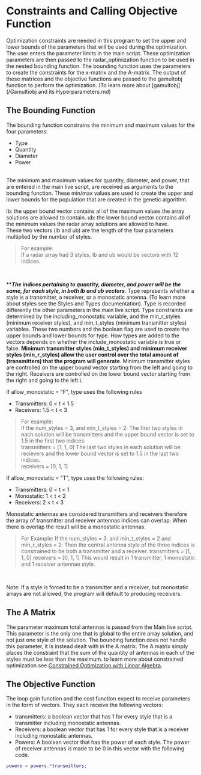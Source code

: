# Constraints and Calling Objective Function
Optimization constraints are needed in this program to set the upper and lower bounds of the parameters that will be used during the optimization. The user enters the parameter limits in the main script. These optimization parameters are then passed to the radar_optimization function to be used in the nested bounding function. The bounding function uses the parameters to create the constraints for the x-matrix and the A-matrix. The output of these matrices and the objective functions are passed to the gamultobj function to perform the optimization. (To learn more about [gamultobj](/Gamultiobj and its Hyperparameters.md)
## The Bounding Function
The bounding function constrains the minimum and maximum values for the four parameters:
* Type
* Quantity
* Diameter
* Power
 <br>
The minimum and maximum values for quantity, diameter, and power, that are entered in the main live script, are received as arguments to the bounding function. These min/max values are used to create the upper and lower bounds for the population that are created in the genetic algorithm. <br>

lb: the upper bound vector contains all of the maximum values the array solutions are allowed to contain. 
ub: the lower bound vector contains all of the minimum values the radar array solutions are allowed to have.  
These two vectors (lb and ub) are the length of the four parameters multiplied by the number of styles. 
<br>
> For example:  
> If a radar array had 3 styles, lb and ub would be vectors with 12 indices.
<br>
    
*******The indices pertaining to quantity, diameter, and power will be the same, for each style, in both lb and ub vectors*****.
Type represents whether a style is a transmitter, a receiver, or a monostatic antenna. (To learn more about styles see the Styles and Types documentation). Type is recorded differently the other parameters in the main live script. Type constraints are determined by the including_monostatic variable, and the min_r_styles (minimum receiver styles), and min_t_styles (minimum transmitter styles) variables. These two numbers and the boolean flag are used to create the upper bounds and lower bounds for type.  How types are added to the vectors depends on whether the include_monostatic variable is true or false.  ****Minimum transmitter styles (min_t_styles) and minimum receiver styles (min_r_styles) allow the user control over the total amount of (transmitters) that the program will generate****. Minimum transmitter styles are controlled on the upper bound vector starting from the left and going to the right.  Receivers are controlled on the lower bound vector starting from the right and going to the left.\

If allow_monostatic = "F",  type uses the following rules
* Transmitters: 0 < t < 1.5  
* Receivers:    1.5 < t < 3  

> For example: <br>
> If the num_styles = 3, and min_t_styles = 2:
> The first two styles in each solution will be transmitters and the upper bound vector is set to 1.5 in the first two indices. <br>
> transmitters = [1, 1, 0]
> The last two styles in each solution will be recievers and the lower bound vector is set to 1.5 in the last two indices.   
> receivers = [0, 1, 1]

If allow_monostatic = "T", type uses the following rules:
* Transmitters: 0 < t < 1
* Monostatic:   1 < t < 2
* Receivers:    2 < t < 3

Monostatic antennas are considered transmitters and receivers therefore the array of transmitter and receiver antennas indices can overlap. When there is overlap the result will be a monostatic antennas.
<br>   

> For Example:
> If the num_styles = 3, and min_t_styles = 2 and min_r_styles = 2:
> Then the central antenna style of the three indices is constrained to be both a transmitter and a receiver. 
> transmitters = [1, 1, 0]
> receivers = [0, 1, 1]
> This would result in 1 transmitter, 1 monostatic and 1 receiver antennae style.
<br>
  
Note: If a style is forced to be a transmitter and a receiver, but monostatic arrays are not allowed, the program will default to producing receivers.

## The A Matrix
The parameter maximum total antennas is passed from the Main live script. This parameter is the only one that is global to the entire array solution, and not just one style of the solution. The bounding function does not handle this parameter, it is instead dealt with in the A matrix. The A matrix simply places the constraint that the sum of the quantity of antennas in each of the styles must be less than the maximum. to learn more about constrained optimization see [Constrained Optimization with Linear Algebra](https://medium.com/@nayla.khaleel202/constrained-optimization-and-linear-algebra-7ba3d5ee0643). 
## The Objective Function
The loop gain function and the cost function expect to receive parameters in the form of vectors. They each receive the following vectors:
* transmitters: a boolean vector that has 1 for every style that is a transmitter including monostatic antennas.
* Receivers: a boolean vector that has 1 for every style that is a receiver including monostatic antennas.
* Powers: A boolean vector that has the power of each style. The power of receiver antennas is made to be 0 in this vector with the following code.
```Matlab
powers = powers.*transmitters;
```


